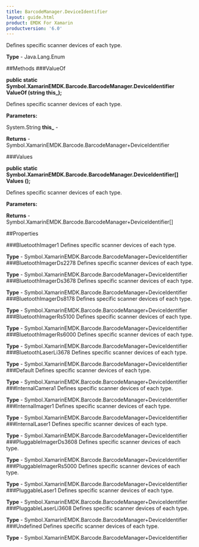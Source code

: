 ```yaml
---
title: BarcodeManager.DeviceIdentifier
layout: guide.html
product: EMDK For Xamarin 
productversion: '6.0' 
---
```

Defines specific scanner devices of each type.

**Type** - Java.Lang.Enum

##Methods
###ValueOf

**public static Symbol.XamarinEMDK.Barcode.BarcodeManager.DeviceIdentifier ValueOf (string this_);**

Defines specific scanner devices of each type.

**Parameters:**

System.String **this_**  - 
        

**Returns** - Symbol.XamarinEMDK.Barcode.BarcodeManager+DeviceIdentifier

###Values

**public static Symbol.XamarinEMDK.Barcode.BarcodeManager.DeviceIdentifier[] Values ();**

Defines specific scanner devices of each type.

**Parameters:**

**Returns** - Symbol.XamarinEMDK.Barcode.BarcodeManager+DeviceIdentifier[]

##Properties

###BluetoothImager1
Defines specific scanner devices of each type.

**Type** - Symbol.XamarinEMDK.Barcode.BarcodeManager+DeviceIdentifier
###BluetoothImagerDs2278
Defines specific scanner devices of each type.

**Type** - Symbol.XamarinEMDK.Barcode.BarcodeManager+DeviceIdentifier
###BluetoothImagerDs3678
Defines specific scanner devices of each type.

**Type** - Symbol.XamarinEMDK.Barcode.BarcodeManager+DeviceIdentifier
###BluetoothImagerDs8178
Defines specific scanner devices of each type.

**Type** - Symbol.XamarinEMDK.Barcode.BarcodeManager+DeviceIdentifier
###BluetoothImagerRs5100
Defines specific scanner devices of each type.

**Type** - Symbol.XamarinEMDK.Barcode.BarcodeManager+DeviceIdentifier
###BluetoothImagerRs6000
Defines specific scanner devices of each type.

**Type** - Symbol.XamarinEMDK.Barcode.BarcodeManager+DeviceIdentifier
###BluetoothLaserLi3678
Defines specific scanner devices of each type.

**Type** - Symbol.XamarinEMDK.Barcode.BarcodeManager+DeviceIdentifier
###Default
Defines specific scanner devices of each type.

**Type** - Symbol.XamarinEMDK.Barcode.BarcodeManager+DeviceIdentifier
###InternalCamera1
Defines specific scanner devices of each type.

**Type** - Symbol.XamarinEMDK.Barcode.BarcodeManager+DeviceIdentifier
###InternalImager1
Defines specific scanner devices of each type.

**Type** - Symbol.XamarinEMDK.Barcode.BarcodeManager+DeviceIdentifier
###InternalLaser1
Defines specific scanner devices of each type.

**Type** - Symbol.XamarinEMDK.Barcode.BarcodeManager+DeviceIdentifier
###PluggableImagerDs3608
Defines specific scanner devices of each type.

**Type** - Symbol.XamarinEMDK.Barcode.BarcodeManager+DeviceIdentifier
###PluggableImagerRs5000
Defines specific scanner devices of each type.

**Type** - Symbol.XamarinEMDK.Barcode.BarcodeManager+DeviceIdentifier
###PluggableLaser1
Defines specific scanner devices of each type.

**Type** - Symbol.XamarinEMDK.Barcode.BarcodeManager+DeviceIdentifier
###PluggableLaserLi3608
Defines specific scanner devices of each type.

**Type** - Symbol.XamarinEMDK.Barcode.BarcodeManager+DeviceIdentifier
###Undefined
Defines specific scanner devices of each type.

**Type** - Symbol.XamarinEMDK.Barcode.BarcodeManager+DeviceIdentifier
